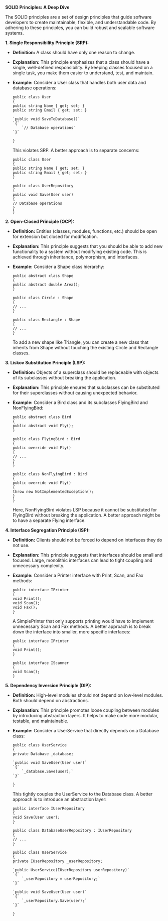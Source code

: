   
**SOLID Principles: A Deep Dive**

The SOLID principles are a set of design principles that guide software developers to create maintainable, flexible, and understandable code. By adhering to these principles, you can build robust and scalable software systems.

**1\. Single Responsibility Principle (SRP):**

* **Definition:** A class should have only one reason to change.  
* **Explanation:** This principle emphasizes that a class should have a single, well-defined responsibility. By keeping classes focused on a single task, you make them easier to understand, test, and maintain.  
* **Example:** Consider a User class that handles both user data and database operations:  
   
  `public class User`  
  `{`  
      `public string Name { get; set; }`  
      `public string Email { get; set; }`

      `public void SaveToDatabase()`  
      `{`  
          `// Database operations`  
      `}`  
  `}`

  This violates SRP. A better approach is to separate concerns:  
   
  `public class User`  
  `{`  
      `public string Name { get; set; }`  
      `public string Email { get; set; }`  
  `}`

  `public class UserRepository`  
  `{`  
      `public void Save(User user)`  
      `{`  
          `// Database operations`  
      `}`  
  `}`

**2\. Open-Closed Principle (OCP):**

* **Definition:** Entities (classes, modules, functions, etc.) should be open for extension but closed for modification.  
* **Explanation:** This principle suggests that you should be able to add new functionality to a system without modifying existing code. This is achieved through inheritance, polymorphism, and interfaces.  
* **Example:** Consider a Shape class hierarchy:  
    
  `public abstract class Shape`  
  `{`  
      `public abstract double Area();`  
  `}`

  `public class Circle : Shape`  
  `{`  
      `// ...`  
  `}`

  `public class Rectangle : Shape`  
  `{`  
      `// ...`  
  `}`

  To add a new shape like Triangle, you can create a new class that inherits from Shape without touching the existing Circle and Rectangle classes.

**3\. Liskov Substitution Principle (LSP):**

* **Definition:** Objects of a superclass should be replaceable with objects of its subclasses without breaking the application.  
* **Explanation:** This principle ensures that subclasses can be substituted for their superclasses without causing unexpected behavior.  
* **Example:** Consider a Bird class and its subclasses FlyingBird and NonFlyingBird:  
    
  `public abstract class Bird`  
  `{`  
      `public abstract void Fly();`  
  `}`

  `public class FlyingBird : Bird`  
  `{`  
      `public override void Fly()`  
      `{`  
        `// ...`  
      `}`  
  `}`

  `public class NonFlyingBird : Bird`  
  `{`  
      `public override void Fly()`  
      `{`  
          `throw new NotImplementedException();`  
      `}`  
  `}`

  Here, NonFlyingBird violates LSP because it cannot be substituted for FlyingBird without breaking the application. A better approach might be to have a separate Flying interface.

**4\. Interface Segregation Principle (ISP):**

* **Definition:** Clients should not be forced to depend on interfaces they do not use.  
* **Explanation:** This principle suggests that interfaces should be small and focused. Large, monolithic interfaces can lead to tight coupling and unnecessary complexity.  
* **Example:** Consider a Printer interface with Print, Scan, and Fax methods:  
 
  `public interface IPrinter`  
  `{`  
      `void Print();`  
      `void Scan();`  
      `void Fax();`  
  `}`

  A SimplePrinter that only supports printing would have to implement unnecessary Scan and Fax methods. A better approach is to break down the interface into smaller, more specific interfaces:  
  
  `public interface IPrinter`  
  `{`  
      `void Print();`  
  `}`

  `public interface IScanner`  
  `{`  
      `void Scan();`  
  `}`

**5\. Dependency Inversion Principle (DIP):**

* **Definition:** High-level modules should not depend on low-level modules. Both should depend on abstractions.  
* **Explanation:** This principle promotes loose coupling between modules by introducing abstraction layers. It helps to make code more modular, testable, and maintainable.  
* **Example:** Consider a UserService that directly depends on a Database class:  
 
  `public class UserService`  
  `{`  
      `private Database _database;`

      `public void SaveUser(User user)`  
      `{`  
          `_database.Save(user);`  
      `}`  
  `}`

  This tightly couples the UserService to the Database class. A better approach is to introduce an abstraction layer:  

  `public interface IUserRepository`  
  `{`  
      `void Save(User user);`  
  `}`

  `public class DatabaseUserRepository : IUserRepository`  
  `{`  
      `// ...`  
  `}`

  `public class UserService`  
  `{`  
      `private IUserRepository _userRepository;`

      `public UserService(IUserRepository userRepository)`  
      `{`  
          `_userRepository = userRepository;`  
      `}`

      `public void SaveUser(User user)`  
      `{`  
          `_userRepository.Save(user);`  
      `}`  
  `}`

